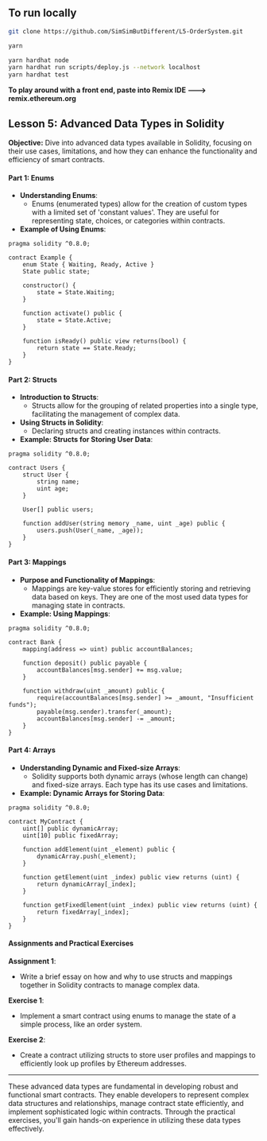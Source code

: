 ## To run locally

```bash
git clone https://github.com/SimSimButDifferent/L5-OrderSystem.git

yarn
```

```bash
yarn hardhat node
yarn hardhat run scripts/deploy.js --network localhost
yarn hardhat test
```

**To play around with a front end, paste into Remix IDE ---> remix.ethereum.org**

## Lesson 5: Advanced Data Types in Solidity

**Objective:** Dive into advanced data types available in Solidity, focusing on their use cases, limitations, and how they can enhance the functionality and efficiency of smart contracts.

#### Part 1: Enums

-   **Understanding Enums**:
    -   Enums (enumerated types) allow for the creation of custom types with a limited set of 'constant values'. They are useful for representing state, choices, or categories within contracts.
-   **Example of Using Enums**:

```solidity
pragma solidity ^0.8.0;

contract Example {
    enum State { Waiting, Ready, Active }
    State public state;

    constructor() {
        state = State.Waiting;
    }

    function activate() public {
        state = State.Active;
    }

    function isReady() public view returns(bool) {
        return state == State.Ready;
    }
}
```

#### Part 2: Structs

-   **Introduction to Structs**:
    -   Structs allow for the grouping of related properties into a single type, facilitating the management of complex data.
-   **Using Structs in Solidity**:
    -   Declaring structs and creating instances within contracts.
-   **Example: Structs for Storing User Data**:

```solidity
pragma solidity ^0.8.0;

contract Users {
    struct User {
        string name;
        uint age;
    }

    User[] public users;

    function addUser(string memory _name, uint _age) public {
        users.push(User(_name, _age));
    }
}
```

#### Part 3: Mappings

-   **Purpose and Functionality of Mappings**:
    -   Mappings are key-value stores for efficiently storing and retrieving data based on keys. They are one of the most used data types for managing state in contracts.
-   **Example: Using Mappings**:

```solidity
pragma solidity ^0.8.0;

contract Bank {
    mapping(address => uint) public accountBalances;

    function deposit() public payable {
        accountBalances[msg.sender] += msg.value;
    }

    function withdraw(uint _amount) public {
        require(accountBalances[msg.sender] >= _amount, "Insufficient funds");
        payable(msg.sender).transfer(_amount);
        accountBalances[msg.sender] -= _amount;
    }
}
```

#### Part 4: Arrays

-   **Understanding Dynamic and Fixed-size Arrays**:
    -   Solidity supports both dynamic arrays (whose length can change) and fixed-size arrays. Each type has its use cases and limitations.
-   **Example: Dynamic Arrays for Storing Data**:

```solidity
pragma solidity ^0.8.0;

contract MyContract {
    uint[] public dynamicArray;
    uint[10] public fixedArray;

    function addElement(uint _element) public {
        dynamicArray.push(_element);
    }

    function getElement(uint _index) public view returns (uint) {
        return dynamicArray[_index];
    }

    function getFixedElement(uint _index) public view returns (uint) {
        return fixedArray[_index];
    }
}
```

#### Assignments and Practical Exercises

**Assignment 1**:

-   Write a brief essay on how and why to use structs and mappings together in Solidity contracts to manage complex data.

**Exercise 1**:

-   Implement a smart contract using enums to manage the state of a simple process, like an order system.

**Exercise 2**:

-   Create a contract utilizing structs to store user profiles and mappings to efficiently look up profiles by Ethereum addresses.

---

These advanced data types are fundamental in developing robust and functional smart contracts. They enable developers to represent complex data structures and relationships, manage contract state efficiently, and implement sophisticated logic within contracts. Through the practical exercises, you'll gain hands-on experience in utilizing these data types effectively.
